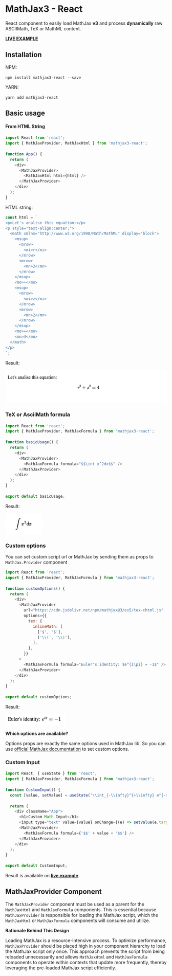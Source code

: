 # MathJax3 - React

React component to easily load MathJax **v3** and process **dynamically** raw ASCIIMath, TeX or MathML content.

[**LIVE EXAMPLE**](https://asnunes.github.io/mathjax3-react/)

## Installation

NPM:

`npm install mathjax3-react --save`

YARN:

`yarn add mathjax3-react`

## Basic usage

#### From HTML String

```javascript
import React from 'react';
import { MathJaxProvider, MathJaxHtml } from 'mathjax3-react';

function App() {
  return (
    <div>
      <MathJaxProvider>
        <MathJaxHtml html={html} />
      </MathJaxProvider>
    </div>
  );
}
```

HTML string:

```javascript
const html = `
<p>Let's analise this equation:</p>
<p style="text-align:center;">
  <math xmlns="http://www.w3.org/1998/Math/MathML" display="block">
    <msup>
      <mrow>
        <mi>r</mi>
      </mrow>
      <mrow>
        <mn>2</mn>
      </mrow>
    </msup>
    <mo>+</mo>
    <msup>
      <mrow>
        <mi>z</mi>
      </mrow>
      <mrow>
        <mn>2</mn>
      </mrow>
    </msup>
    <mo>=</mo>
    <mn>4</mn>
  </math>
</p>
`;
```

Result:

![basic html example](./docs/images/html-basic.png)

### TeX or AsciiMath formula

```javascript
import React from 'react';
import { MathJaxProvider, MathJaxFormula } from 'mathjax3-react';

function basicUsage() {
  return (
    <div>
      <MathJaxProvider>
        <MathJaxFormula formula="$$\int x^2dx$$" />
      </MathJaxProvider>
    </div>
  );
}

export default basicUsage;
```

Result:

![basic formula example](./docs/images/formula-basic.png)

### Custom options

You can set custom script url or MathJax by sending them as props to `MathJax.Provider` component

```javascript
import React from 'react';
import { MathJaxProvider, MathJaxFormula } from 'mathjax3-react';

function customOptions() {
  return (
    <div>
      <MathJaxProvider
        url="https://cdn.jsdelivr.net/npm/mathjax@3/es5/tex-chtml.js"
        options={{
          tex: {
            inlineMath: [
              ['$', '$'],
              ['\\(', '\\)'],
            ],
          },
        }}
      >
        <MathJaxFormula formula="Euler's identity: $e^{i\pi} = -1$" />
      </MathJaxProvider>
    </div>
  );
}

export default customOptions;
```

Result:

![custom formula example](./docs/images/formula-custom.png)

**Which options are available?**

Options props are exactly the same options used in MathJax lib. So you can use [official MathJax documentation](https://docs.mathjax.org/en/latest/web/configuration.html) to set custom options.

### Custom Input

```javascript
import React, { useState } from 'react';
import { MathJaxProvider, MathJaxFormula } from 'mathjax3-react';

function CustomInput() {
  const [value, setValue] = useState('\\int_{-\\infty}^{+\\infty} e^{-x^2} dx = \\sqrt{\\pi}');

  return (
    <div className="App">
      <h1>Custom Math Input</h1>
      <input type="text" value={value} onChange={(e) => setValue(e.target.value)} style={{ width: '100%' }} />
      <MathJaxProvider>
        <MathJaxFormula formula={'$$' + value + '$$'} />
      </MathJaxProvider>
    </div>
  );
}

export default CustomInput;
```

Result is available on [**live example**](https://asnunes.github.io/mathjax3-react/).

## MathJaxProvider Component

The `MathJaxProvider` component must be used as a parent for the `MathJaxHtml` and `MathJaxFormula` components. This is essential because `MathJaxProvider` is responsible for loading the MathJax script, which the `MathJaxHtml` or `MathJaxFormula` components will consume and utilize.

**Rationale Behind This Design**

Loading MathJax is a resource-intensive process. To optimize performance, `MathJaxProvider` should be placed high in your component hierarchy to load the MathJax script only once. This approach prevents the script from being reloaded unnecessarily and allows `MathJaxHtml` and `MathJaxFormula` components to operate within contexts that update more frequently, thereby leveraging the pre-loaded MathJax script efficiently.
